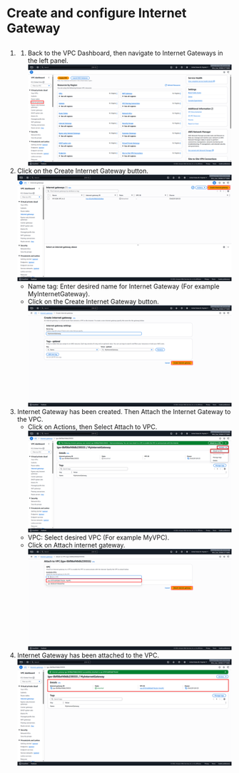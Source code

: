# Create and configure Internet Gateway
##
1. 1. Back to the VPC Dashboard, then navigate to Internet Gateways in the left panel. ![Dashboard_Internet_Gateway](Images/Dashboard_Internet_Gateway.png)
2. Click on the Create Internet Gateway button. ![Create_Internet_Gateway](Images/Create_Internet_Gateway.png)
   - Name tag: Enter desired name for Internet Gateway (For example MyInternetGateway).
   - Click on the Create Internet Gateway button. ![Created_Internet_Gateway](Images/Created_Internet_Gateway.png)
3. Internet Gateway has been created. Then Attach the Internet Gateway to the VPC. 
   - Click on Actions, then Select Attach to VPC. ![Attach_Internet_Gateway](Images/Attach_Internet_Gateway.png)
   - VPC: Select desired VPC (For example MyVPC).
   - Click on Attach internet gateway. ![Attached_Internet_Gateway](Images/Attached_Internet_Gateway.png)
4. Internet Gateway has been attached to the VPC. ![Attached_Internet_Gateway_Done](Images/Attached_Internet_Gateway_Done.png)